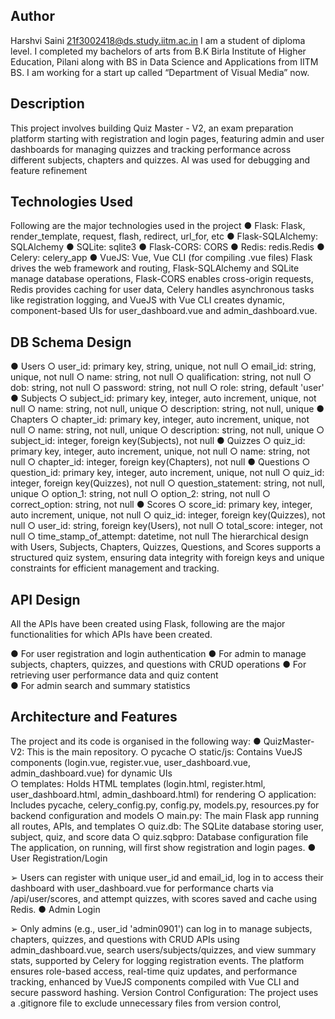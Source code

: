 ## Author 
Harshvi Saini 
21f3002418@ds.study.iitm.ac.in 
I am a student of diploma level. I completed my bachelors of arts from B.K Birla Institute of 
Higher Education, Pilani along with BS in Data Science and Applications from IITM BS. I 
am working for a start up called “Department of Visual Media” now.  

## Description 
This project involves building Quiz Master - V2, an exam preparation platform starting with 
registration and login pages, featuring admin and user dashboards for managing quizzes 
and tracking performance across different subjects, chapters and quizzes. AI was used 
for debugging and feature refinement 


## Technologies Used 
Following are the major technologies used in the project 
● Flask: Flask, render_template, request, flash, redirect, url_for, etc 
● Flask-SQLAlchemy: SQLAlchemy 
● SQLite: sqlite3 
● Flask-CORS: CORS 
● Redis: redis.Redis 
● Celery:  celery_app 
● VueJS:  Vue, Vue CLI (for compiling .vue files) 
Flask drives the web framework and routing, Flask-SQLAlchemy and SQLite manage database 
operations, Flask-CORS enables cross-origin requests, Redis provides caching for user data, 
Celery handles asynchronous tasks like registration logging, and VueJS with Vue CLI creates 
dynamic, component-based UIs for user_dashboard.vue and admin_dashboard.vue. 


## DB Schema Design 
● Users 
○ user_id: primary key, string, unique, not null 
○ email_id: string, unique, not null 
○ name: string, not null 
○ qualification: string, not null 
○ dob: string, not null 
○ password: string, not null 
○ role: string, default 'user' 
● Subjects 
○ subject_id: primary key, integer, auto increment, unique, not null 
○ name: string, not null, unique 
○ description: string, not null, unique 
● Chapters 
  ○ chapter_id: primary key, integer, auto increment, unique, not null 
  ○ name: string, not null, unique 
  ○ description: string, not null, unique 
  ○ subject_id: integer, foreign key(Subjects), not null 
● Quizzes 
  ○ quiz_id: primary key, integer, auto increment, unique, not null 
  ○ name: string, not null 
  ○ chapter_id: integer, foreign key(Chapters), not null 
● Questions 
  ○ question_id: primary key, integer, auto increment, unique, not null 
  ○ quiz_id: integer, foreign key(Quizzes), not null 
  ○ question_statement: string, not null, unique 
  ○ option_1: string, not null 
  ○ option_2: string, not null 
  ○ correct_option: string, not null 
● Scores 
  ○ score_id: primary key, integer, auto increment, unique, not null 
  ○ quiz_id: integer, foreign key(Quizzes), not null 
  ○ user_id: string, foreign key(Users), not null 
  ○ total_score: integer, not null 
  ○ time_stamp_of_attempt: datetime, not null 
The hierarchical design with Users, Subjects, Chapters, Quizzes, Questions, and Scores supports 
a structured quiz system, ensuring data integrity with foreign keys and unique constraints for 
efficient management and tracking. 


## API Design 

All the APIs have been created using Flask, following are the major functionalities for which 
APIs have been created. 
 
● For user registration and login authentication 
● For admin to manage subjects, chapters, quizzes, and questions with CRUD operations 
● For retrieving user performance data and quiz content  
● For admin search and summary statistics  


## Architecture and Features 
The project and its code is organised in the following way: 
● QuizMaster-V2: This is the main repository. 
  ○ pycache 
   ○ static/js: Contains VueJS components (login.vue, register.vue, 
                                user_dashboard.vue, admin_dashboard.vue) for dynamic UIs                                                              
                            ○ templates: Holds HTML templates (login.html, register.html,                      
                                 user_dashboard.html, admin_dashboard.html) for rendering 
                            ○ application: Includes pycache, celery_config.py, config.py, models.py, 
                                resources.py for backend configuration and models 
                             ○ main.py: The main Flask app running all routes, APIs, and templates 
                             ○ quiz.db: The SQLite database storing user, subject, quiz, and score data 
                             ○ quiz.sqbpro: Database configuration file 
             The application, on running, will first show registration and login pages. 
                    ● User Registration/Login 
 
➢ Users can register with unique user_id and email_id, log in to access their dashboard with 
user_dashboard.vue for performance charts via /api/user/scores, and attempt quizzes, with 
scores saved and cache using Redis. 
● Admin Login 
 
➢ Only admins (e.g., user_id 'admin0901') can log in to manage subjects, chapters, quizzes, and 
questions with CRUD APIs using admin_dashboard.vue, search users/subjects/quizzes, and view 
summary stats, supported by Celery for logging registration events. 
The platform ensures role-based access, real-time quiz updates, and performance tracking, 
enhanced by VueJS components compiled with Vue CLI and secure password hashing. 
Version Control Configuration: 
The project uses a .gitignore file to exclude unnecessary files from version control, 
 
 
